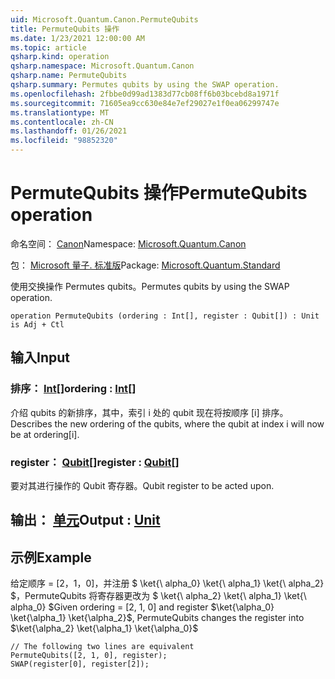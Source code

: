 ```yaml
---
uid: Microsoft.Quantum.Canon.PermuteQubits
title: PermuteQubits 操作
ms.date: 1/23/2021 12:00:00 AM
ms.topic: article
qsharp.kind: operation
qsharp.namespace: Microsoft.Quantum.Canon
qsharp.name: PermuteQubits
qsharp.summary: Permutes qubits by using the SWAP operation.
ms.openlocfilehash: 2fbbe0d99ad1383d77cb08ff6b03bcebd8a1971f
ms.sourcegitcommit: 71605ea9cc630e84e7ef29027e1f0ea06299747e
ms.translationtype: MT
ms.contentlocale: zh-CN
ms.lasthandoff: 01/26/2021
ms.locfileid: "98852320"
---
```

# <a name="permutequbits-operation"></a><span data-ttu-id="1fbbe-102">PermuteQubits 操作</span><span class="sxs-lookup"><span data-stu-id="1fbbe-102">PermuteQubits operation</span></span>

<span data-ttu-id="1fbbe-103">命名空间： [Canon](xref:Microsoft.Quantum.Canon)</span><span class="sxs-lookup"><span data-stu-id="1fbbe-103">Namespace: [Microsoft.Quantum.Canon](xref:Microsoft.Quantum.Canon)</span></span>

<span data-ttu-id="1fbbe-104">包： [Microsoft 量子. 标准版](https://nuget.org/packages/Microsoft.Quantum.Standard)</span><span class="sxs-lookup"><span data-stu-id="1fbbe-104">Package: [Microsoft.Quantum.Standard](https://nuget.org/packages/Microsoft.Quantum.Standard)</span></span>


<span data-ttu-id="1fbbe-105">使用交换操作 Permutes qubits。</span><span class="sxs-lookup"><span data-stu-id="1fbbe-105">Permutes qubits by using the SWAP operation.</span></span>

```qsharp
operation PermuteQubits (ordering : Int[], register : Qubit[]) : Unit is Adj + Ctl
```


## <a name="input"></a><span data-ttu-id="1fbbe-106">输入</span><span class="sxs-lookup"><span data-stu-id="1fbbe-106">Input</span></span>

### <a name="ordering--int"></a><span data-ttu-id="1fbbe-107">排序： [Int](xref:microsoft.quantum.lang-ref.int)[]</span><span class="sxs-lookup"><span data-stu-id="1fbbe-107">ordering : [Int](xref:microsoft.quantum.lang-ref.int)[]</span></span>

<span data-ttu-id="1fbbe-108">介绍 qubits 的新排序，其中，索引 i 处的 qubit 现在将按顺序 [i] 排序。</span><span class="sxs-lookup"><span data-stu-id="1fbbe-108">Describes the new ordering of the qubits, where the qubit at index i will now be at ordering[i].</span></span>


### <a name="register--qubit"></a><span data-ttu-id="1fbbe-109">register： [Qubit](xref:microsoft.quantum.lang-ref.qubit)[]</span><span class="sxs-lookup"><span data-stu-id="1fbbe-109">register : [Qubit](xref:microsoft.quantum.lang-ref.qubit)[]</span></span>

<span data-ttu-id="1fbbe-110">要对其进行操作的 Qubit 寄存器。</span><span class="sxs-lookup"><span data-stu-id="1fbbe-110">Qubit register to be acted upon.</span></span>



## <a name="output--unit"></a><span data-ttu-id="1fbbe-111">输出： [单元](xref:microsoft.quantum.lang-ref.unit)</span><span class="sxs-lookup"><span data-stu-id="1fbbe-111">Output : [Unit](xref:microsoft.quantum.lang-ref.unit)</span></span>



## <a name="example"></a><span data-ttu-id="1fbbe-112">示例</span><span class="sxs-lookup"><span data-stu-id="1fbbe-112">Example</span></span>

<span data-ttu-id="1fbbe-113">给定顺序 = [2，1，0]，并注册 $ \ket{\ alpha_0} \ket{\ alpha_1} \ket{\ alpha_2} $，PermuteQubits 将寄存器更改为 $ \ket{\ alpha_2} \ket{\ alpha_1} \ket{\ alpha_0} $</span><span class="sxs-lookup"><span data-stu-id="1fbbe-113">Given ordering = [2, 1, 0] and register $\ket{\alpha_0} \ket{\alpha_1} \ket{\alpha_2}$, PermuteQubits changes the register into $\ket{\alpha_2} \ket{\alpha_1} \ket{\alpha_0}$</span></span>

```qsharp
// The following two lines are equivalent
PermuteQubits([2, 1, 0], register);
SWAP(register[0], register[2]);
```